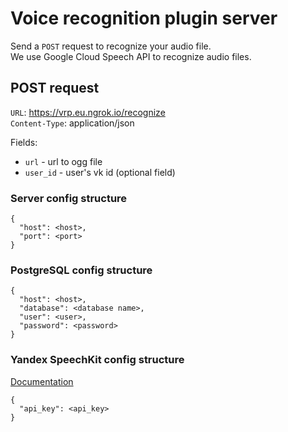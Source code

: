 # Voice recognition plugin server

Send a `POST` request to recognize your audio file. <br>
We use Google Cloud Speech API to recognize audio files.

## POST request
`URL`: https://vrp.eu.ngrok.io/recognize <br>
`Content-Type`: application/json

Fields:
* `url` - url to ogg file
* `user_id` - user's vk id (optional field)

### Server config structure
```
{
  "host": <host>,
  "port": <port>
}
```

### PostgreSQL config structure
```
{
  "host": <host>,
  "database": <database name>,
  "user": <user>,
  "password": <password>
}
```

### Yandex SpeechKit config structure
[Documentation](https://tech.yandex.com/speechkit/cloud/doc/guide/concepts/asr-overview-technology-docpage/)
```
{
  "api_key": <api_key>
}
```
